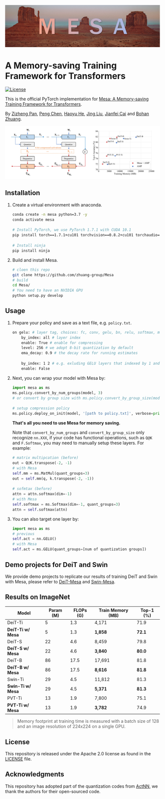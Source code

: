 <center>
<img src=".github/mesa_banner.jpg"style="zoom:100%;" />
</center>


# A Memory-saving Training Framework for Transformers

[![License](https://img.shields.io/badge/License-Apache_2.0-blue.svg)](https://opensource.org/licenses/Apache-2.0)

This is the official PyTorch implementation for [Mesa: A Memory-saving Training Framework for Transformers](https://arxiv.org/abs/2111.11124).

By [Zizheng Pan](https://scholar.google.com.au/citations?user=w_VMopoAAAAJ&hl=en), [Peng Chen](https://scholar.google.com/citations?user=Hoh9p_kAAAAJ&hl=en), [Haoyu He](https://scholar.google.com/citations?user=aU1zMhUAAAAJ&hl=en), [Jing Liu](https://sites.google.com/view/jing-liu/首页), [Jianfei Cai](https://scholar.google.com/citations?user=N6czCoUAAAAJ&hl=en) and  [Bohan Zhuang](https://sites.google.com/view/bohanzhuang).


<center>
<img src=".github/framework.jpg" style="zoom:100%;" />
</center>

## Installation

1.  Create a virtual environment with anaconda.

       ```bash
       conda create -n mesa python=3.7 -y
       conda activate mesa
       
       # Install PyTorch, we use PyTorch 1.7.1 with CUDA 10.1 
       pip install torch==1.7.1+cu101 torchvision==0.8.2+cu101 torchaudio==0.7.2 -f https://download.pytorch.org/whl/torch_stable.html
       
       # Install ninja
       pip install ninja
       ```

2.  Build and install Mesa.

       ```bash
       # cloen this repo
       git clone https://github.com/zhuang-group/Mesa
       # build
       cd Mesa/
       # You need to have an NVIDIA GPU
       python setup.py develop
       ```



## Usage
 1. Prepare your policy and save as a text file, e.g. `policy.txt`.
    ```bash
    on gelu: # layer tag, choices: fc, conv, gelu, bn, relu, softmax, matmul, layernorm
        by_index: all # layer index
        enable: True # enable for compressing
        level: 256 # we adopt 8-bit quantization by default
        ema_decay: 0.9 # the decay rate for running estimates
        
        by_index: 1 2 # e.g. exluding GELU layers that indexed by 1 and 2.
        enable: False
    ```
 2. Next, you can wrap your model with Mesa by:

    ```python
    import mesa as ms
    ms.policy.convert_by_num_groups(model, 3)
    # or convert by group size with ms.policy.convert_by_group_size(model, 64)
    
    # setup compression policy
    ms.policy.deploy_on_init(model, '[path to policy.txt]', verbose=print, override_verbose=False)
    ```

    **That's all you need to use Mesa for memory saving.** 
    
    Note that `convert_by_num_groups` and `convert_by_group_size` only recognize `nn.XXX`, if your code has functional operations, such as `Q@K` and `F.Softmax`, you may need to manually setup these layers.  For example:

    ```python
    # matrix multipcation (before)
    out = Q@K.transpose(-2, -1)
    # with Mesa
    self.mm = ms.MatMul(quant_groups=3)
    out = self.mm(q, k.transpose(-2, -1))

    # sofmtax (before)
    attn = attn.softmax(dim=-1)
    # with Mesa
    self.softmax = ms.Softmax(dim=-1, quant_groups=3)
    attn = self.softmax(attn)
    ```

 3. You can also target one layer by:

    ```python
    import mesa as ms
    # previous 
    self.act = nn.GELU()
    # with Mesa
    self.act = ms.GELU(quant_groups=[num of quantization groups])
    ```
    

## Demo projects for DeiT and Swin

We provide demo projects to replicate our results of training DeiT and Swin with Mesa, please refer to [DeiT-Mesa](https://github.com/HubHop/deit-mesa) and [Swin-Mesa](https://github.com/HubHop/swin-mesa).


## Results on ImageNet

| Model               | Param (M) | FLOPs (G) | Train Memory (MB) | Top-1 (%) |
| ------------------- | --------- | --------- | ------------ | --------- |
| DeiT-Ti             | 5         | 1.3       | 4,171         | 71.9      |
| **DeiT-Ti w/ Mesa** | 5         | 1.3       | **1,858**     | **72.1**  |
| DeiT-S              | 22        | 4.6       | 8,459         | 79.8      |
| **DeiT-S w/ Mesa**  | 22        | 4.6       | **3,840**     | **80.0**    |
| DeiT-B              | 86        | 17.5      | 17,691        | 81.8      |
| **DeiT-B w/ Mesa**  | 86        | 17.5      | **8,616**     | **81.8**  |
| Swin-Ti             | 29        | 4.5       | 11,812        | 81.3      |
| **Swin-Ti w/ Mesa** | 29        | 4.5       | **5,371**     | **81.3**  |
| PVT-Ti              | 13        | 1.9       | 7,800         | 75.1      |
| **PVT-Ti w/ Mesa**  | 13        | 1.9       | **3,782**     | 74.9      |

> Memory footprint at training time is measured with a batch size of 128 and an image resolution of 224x224 on a single GPU.


## License

This repository is released under the Apache 2.0 license as found in the [LICENSE](https://github.com/zhuang-group/Mesa/blob/main/LICENSE) file.


## Acknowledgments

This repository has adopted part of the quantization codes from [ActNN](https://github.com/ucbrise/actnn), we thank the authors for their open-sourced code.

